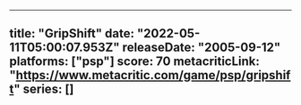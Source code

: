 
---
title: "GripShift"
date: "2022-05-11T05:00:07.953Z"
releaseDate: "2005-09-12"
platforms: ["psp"]
score: 70
metacriticLink: "https://www.metacritic.com/game/psp/gripshift"
series: []
---
